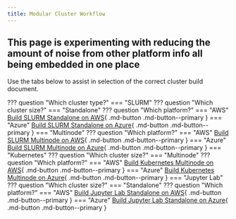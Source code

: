```yaml
---
title: Modular Cluster Workflow
---
```


## This page is experimenting with reducing the amount of noise from other platform info all being embedded in one place


Use the tabs below to assist in selection of the correct cluster build document.

??? question "Which cluster type?"
    === "SLURM"
        ??? question "Which cluster size?" 
            === "Standalone"
                ??? question "Which platform?"
                    === "AWS"
                        [Build SLURM Standalone on AWS](/flight-solo/cluster-build-methods/slurm-standalone-aws){ .md-button .md-button--primary }
                    === "Azure" 
                        [Build SLURM Standalone on Azure](/flight-solo/cluster-build-methods/slurm-standalone-azure){ .md-button .md-button--primary }
            === "Multinode"
                ??? question "Which platform?"
                    === "AWS"
                        [Build SLURM Multinode on AWS](/flight-solo/cluster-build-methods/slurm-multinode-aws){ .md-button .md-button--primary }
                    === "Azure"
                        [Build SLURM Multinode on Azure](/flight-solo/cluster-build-methods/slurm-multinode-azure){ .md-button .md-button--primary }
    === "Kubernetes"
        ??? question "Which cluster size?" 
            === "Multinode"
                ??? question "Which platform?"
                    === "AWS"
                        [Build Kubernetes Multinode on AWS](/flight-solo/cluster-build-methods/kubernetes-multinode-aws){ .md-button .md-button--primary }
                    === "Azure" 
                        [Build Kubernetes Multinode on Azure](/flight-solo/cluster-build-methods/kubernetes-multinode-azure){ .md-button .md-button--primary }
    === "Jupyter Lab"
        ??? question "Which cluster size?" 
            === "Standalone"
                ??? question "Which platform?"
                    === "AWS"
                        [Build Jupyter Lab Standalone on AWS](/flight-solo/cluster-build-methods/jupyter-lab-standalone-aws){ .md-button .md-button--primary }
                    === "Azure" 
                        [Build Jupyter Lab Standalone on Azure](/flight-solo/cluster-build-methods/jupyter-lab-standalone-azure){ .md-button .md-button--primary }

